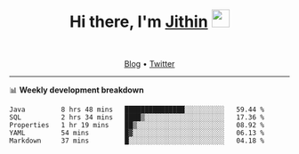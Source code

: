 <h1 align="center">Hi there, I'm <a href="https://jithset.github.io/" target="_blank">Jithin</a> <img
src="https://github.com/blackcater/blackcater/raw/main/images/Hi.gif" height="32" /></h1>

<br />

<p align="center">
  <a href="https://jithset.github.io">Blog</a> •
  <a href="https://twitter.com/jithset">Twitter</a>
</p>

---

📊 **Weekly development breakdown**

<!--START_SECTION:waka-->
```text
Java         8 hrs 48 mins   ███████████████░░░░░░░░░░   59.44 % 
SQL          2 hrs 34 mins   ████▒░░░░░░░░░░░░░░░░░░░░   17.36 % 
Properties   1 hr 19 mins    ██▒░░░░░░░░░░░░░░░░░░░░░░   08.92 % 
YAML         54 mins         █▓░░░░░░░░░░░░░░░░░░░░░░░   06.13 % 
Markdown     37 mins         █░░░░░░░░░░░░░░░░░░░░░░░░   04.18 % 
```
<!--END_SECTION:waka-->

